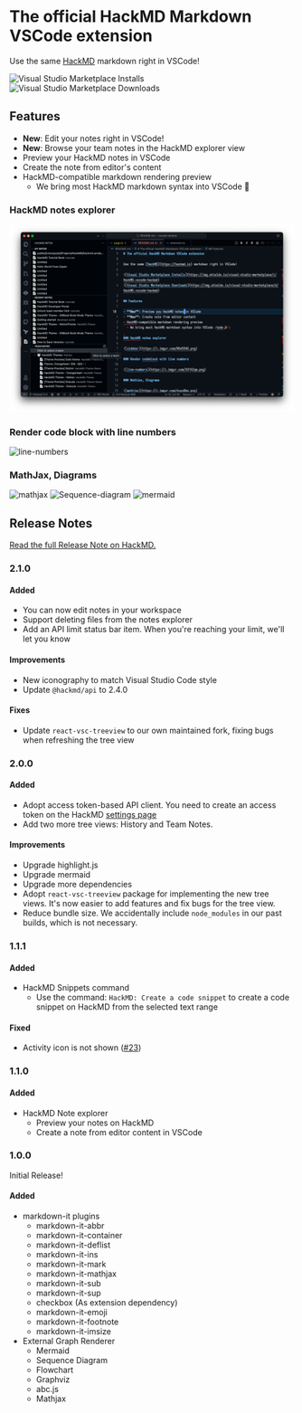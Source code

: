 # The official HackMD Markdown VSCode extension

Use the same [HackMD](https://hackmd.io) markdown right in VSCode!

![Visual Studio Marketplace Installs](https://img.shields.io/visual-studio-marketplace/i/HackMD.vscode-hackmd)
![Visual Studio Marketplace Downloads](https://img.shields.io/visual-studio-marketplace/d/HackMD.vscode-hackmd)

## Features

- **New**: Edit your notes right in VSCode!
- **New**: Browse your team notes in the HackMD explorer view
- Preview your HackMD notes in VSCode
- Create the note from editor's content
- HackMD-compatible markdown rendering preview
  - We bring most HackMD markdown syntax into VSCode :tada:

### HackMD notes explorer

![sidebar](./docs/media/notes_explorer.png)

### Render code block with line numbers

![line-numbers](https://i.imgur.com/X31HZqm.png)

### MathJax, Diagrams

![mathjax](https://i.imgur.com/6vpxBbo.png)
![Sequence-diagram](https://i.imgur.com/pinXrf6.png)
![mermaid](https://i.imgur.com/M15g6It.png)

## Release Notes

[Read the full Release Note on HackMD.][release-notes]

[release-notes]: https://bit.ly/2VXRTrq

### 2.1.0

#### Added

- You can now edit notes in your workspace
- Support deleting files from the notes explorer
- Add an API limit status bar item. When you're reaching your limit, we'll let you know

#### Improvements

- New iconography to match Visual Studio Code style
- Update `@hackmd/api` to 2.4.0

#### Fixes

- Update `react-vsc-treeview` to our own maintained fork, fixing bugs when refreshing the tree view

### 2.0.0

#### Added

- Adopt access token-based API client. You need to create an access token on the HackMD [settings page](https://hackmd.io/settings#api)
- Add two more tree views: History and Team Notes.

#### Improvements

- Upgrade highlight.js
- Upgrade mermaid
- Upgrade more dependencies
- Adopt `react-vsc-treeview` package for implementing the new tree views. It's now easier to add features and fix bugs for the tree view.
- Reduce bundle size. We accidentally include `node_modules` in our past builds, which is not necessary.

### 1.1.1

#### Added

- HackMD Snippets command
  - Use the command: `HackMD: Create a code snippet` to create a code snippet on HackMD from the selected text range

#### Fixed

- Activity icon is not shown ([#23](https://github.com/hackmdio/vscode-hackmd/issues/23))

### 1.1.0

#### Added

- HackMD Note explorer
  - Preview your notes on HackMD
  - Create a note from editor content in VSCode

### 1.0.0

Initial Release!

#### Added

- markdown-it plugins
  - markdown-it-abbr
  - markdown-it-container
  - markdown-it-deflist
  - markdown-it-ins
  - markdown-it-mark
  - markdown-it-mathjax
  - markdown-it-sub
  - markdown-it-sup
  - checkbox (As extension dependency)
  - markdown-it-emoji
  - markdown-it-footnote
  - markdown-it-imsize
- External Graph Renderer
  - Mermaid
  - Sequence Diagram
  - Flowchart
  - Graphviz
  - abc.js
  - Mathjax
